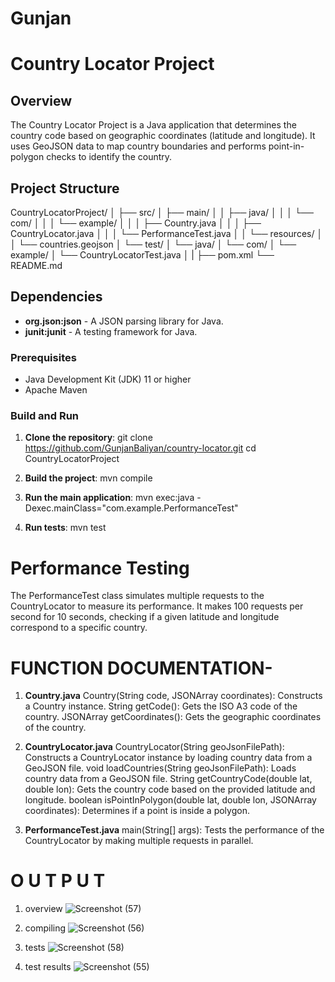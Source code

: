 # Gunjan
# Country Locator Project

## Overview

The Country Locator Project is a Java application that determines the country code based on geographic coordinates (latitude and longitude). It uses GeoJSON data to map country boundaries and performs point-in-polygon checks to identify the country.

## Project Structure

CountryLocatorProject/
│
├── src/
│ ├── main/
│ │ ├── java/
│ │ │ └── com/
│ │ │ └── example/
│ │ │ ├── Country.java
│ │ │ ├── CountryLocator.java
│ │ │ └── PerformanceTest.java
│ │ └── resources/
│ │ └── countries.geojson
│ └── test/
│ └── java/
│ └── com/
│ └── example/
│ └── CountryLocatorTest.java
│
|
├── pom.xml
└── README.md


## Dependencies

- **org.json:json** - A JSON parsing library for Java.
- **junit:junit** - A testing framework for Java.


### Prerequisites

- Java Development Kit (JDK) 11 or higher
- Apache Maven

### Build and Run

1. **Clone the repository**:
   git clone https://github.com/GunjanBaliyan/country-locator.git
   cd CountryLocatorProject

2. **Build the project**:
   mvn compile
   
3. **Run the main application**:
   mvn exec:java -Dexec.mainClass="com.example.PerformanceTest"
   
4. **Run tests**:
   mvn test

# Performance Testing
The PerformanceTest class simulates multiple requests to the CountryLocator to measure its performance. It makes 100 requests per second for 10 seconds, checking if a given latitude and longitude correspond to a specific country.


# FUNCTION DOCUMENTATION-

1. **Country.java**
Country(String code, JSONArray coordinates): Constructs a Country instance.
String getCode(): Gets the ISO A3 code of the country.
JSONArray getCoordinates(): Gets the geographic coordinates of the country.

2. **CountryLocator.java**
CountryLocator(String geoJsonFilePath): Constructs a CountryLocator instance by loading country data from a GeoJSON file.
void loadCountries(String geoJsonFilePath): Loads country data from a GeoJSON file.
String getCountryCode(double lat, double lon): Gets the country code based on the provided latitude and longitude.
boolean isPointInPolygon(double lat, double lon, JSONArray coordinates): Determines if a point is inside a polygon.

3. **PerformanceTest.java**
main(String[] args): Tests the performance of the CountryLocator by making multiple requests in parallel.


# O U T P U T
1. overview
![Screenshot (57)](https://github.com/devaltrackolap/Gunjan/assets/114583023/d9d5197f-8559-4963-8740-0573bc19007d)

2. compiling
 ![Screenshot (56)](https://github.com/devaltrackolap/Gunjan/assets/114583023/4d800aaf-4a8b-4ae5-bd98-0fddc020d9a8)
   
3. tests
![Screenshot (58)](https://github.com/devaltrackolap/Gunjan/assets/114583023/b0482d69-1362-48a8-88ef-5fcef312c5ed)

4. test results
![Screenshot (55)](https://github.com/devaltrackolap/Gunjan/assets/114583023/07621897-95e3-46dd-9dd1-faea27a7e1f2)



